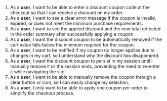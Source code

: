 
1. As a **user**, I want to be able to enter a discount coupon code at the checkout so that I can receive a discount on my order.
2. As a **user**, I want to see a clear error message if the coupon is invalid, expired, or does not meet the minimum purchase requirements.
3. As a **user**, I want to see the applied discount and the new total reflected in the order summary after successfully applying a coupon.
4. As a **user**, I want the discount coupon to be automatically removed if the cart value falls below the minimum required for the coupon.
5. As a **user**, I want to be notified if my coupon no longer applies due to changes in my cart, so I understand why the discount has disappeared.
6. As a **user**, I want the discount coupon to persist in my session until I manually remove it or the session ends, preventing the need to re-enter it while navigating the site.
7. As a **user**, I want to be able to manually remove the coupon through a clear button or icon, so I can easily change my selection.
8. As a **user**, I only want to be able to apply one coupon per order to simplify the checkout process.